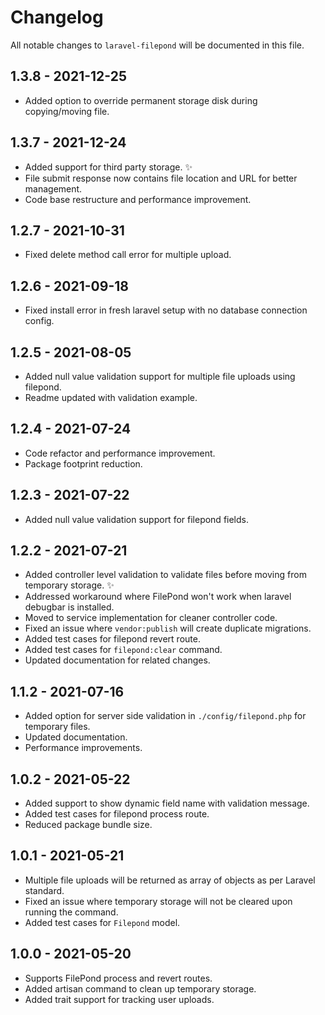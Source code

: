 # Changelog

All notable changes to `laravel-filepond` will be documented in this file.

## 1.3.8 - 2021-12-25

- Added option to override permanent storage disk during copying/moving file.

## 1.3.7 - 2021-12-24

- Added support for third party storage. ✨
- File submit response now contains file location and URL for better management.
- Code base restructure and performance improvement.

## 1.2.7 - 2021-10-31

- Fixed delete method call error for multiple upload.

## 1.2.6 - 2021-09-18

- Fixed install error in fresh laravel setup with no database connection config.

## 1.2.5 - 2021-08-05

- Added null value validation support for multiple file uploads using filepond.
- Readme updated with validation example.

## 1.2.4 - 2021-07-24

- Code refactor and performance improvement.
- Package footprint reduction.

## 1.2.3 - 2021-07-22

- Added null value validation support for filepond fields.

## 1.2.2 - 2021-07-21

- Added controller level validation to validate files before moving from temporary storage. ✨
- Addressed workaround where FilePond won't work when laravel debugbar is installed.
- Moved to service implementation for cleaner controller code.
- Fixed an issue where `vendor:publish` will create duplicate migrations.
- Added test cases for filepond revert route.
- Added test cases for `filepond:clear` command.
- Updated documentation for related changes.

## 1.1.2 - 2021-07-16

- Added option for server side validation in `./config/filepond.php` for temporary files.
- Updated documentation.
- Performance improvements.

## 1.0.2 - 2021-05-22

- Added support to show dynamic field name with validation message.
- Added test cases for filepond process route.
- Reduced package bundle size.

## 1.0.1 - 2021-05-21

- Multiple file uploads will be returned as array of objects as per Laravel standard.
- Fixed an issue where temporary storage will not be cleared upon running the command.
- Added test cases for `Filepond` model.

## 1.0.0 - 2021-05-20

- Supports FilePond process and revert routes.
- Added artisan command to clean up temporary storage.
- Added trait support for tracking user uploads.
